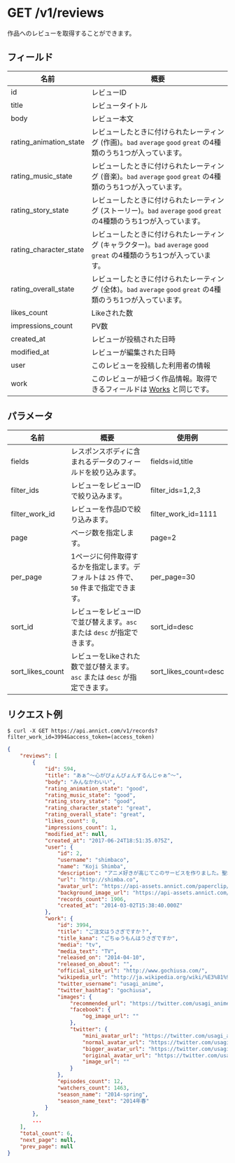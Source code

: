 # GET /v1/reviews

作品へのレビューを取得することができます。

## フィールド

| 名前 | 概要 |
| --- | --- |
| id | レビューID |
| title | レビュータイトル |
| body | レビュー本文 |
| rating_animation_state | レビューしたときに付けられたレーティング (作画)。`bad` `average` `good` `great` の4種類のうち1つが入っています。 |
| rating_music_state | レビューしたときに付けられたレーティング (音楽)。`bad` `average` `good` `great` の4種類のうち1つが入っています。 |
| rating_story_state | レビューしたときに付けられたレーティング (ストーリー)。`bad` `average` `good` `great` の4種類のうち1つが入っています。 |
| rating_character_state | レビューしたときに付けられたレーティング (キャラクター)。`bad` `average` `good` `great` の4種類のうち1つが入っています。 |
| rating_overall_state | レビューしたときに付けられたレーティング (全体)。`bad` `average` `good` `great` の4種類のうち1つが入っています。 |
| likes_count | Likeされた数 |
| impressions_count | PV数 |
| created_at | レビューが投稿された日時 |
| modified_at | レビューが編集された日時 |
| user | このレビューを投稿した利用者の情報 |
| work | このレビューが紐づく作品情報。取得できるフィールドは [Works](works.md) と同じです。 |

## パラメータ

| 名前 | 概要 | 使用例 |
| --- | --- | --- |
| fields | レスポンスボディに含まれるデータのフィールドを絞り込みます。 | fields=id,title |
| filter_ids | レビューをレビューIDで絞り込みます。 | filter_ids=1,2,3 |
| filter_work_id | レビューを作品IDで絞り込みます。 | filter_work_id=1111 |
| page | ページ数を指定します。 | page=2 |
| per_page | 1ページに何件取得するかを指定します。デフォルトは `25` 件で、`50` 件まで指定できます。 | per_page=30 |
| sort_id | レビューをレビューIDで並び替えます。`asc` または `desc` が指定できます。 | sort_id=desc |
| sort_likes_count | レビューをLikeされた数で並び替えます。`asc` または `desc` が指定できます。 | sort_likes_count=desc |


## リクエスト例

```
$ curl -X GET https://api.annict.com/v1/records?filter_work_id=3994&access_token=(access_token)
```

```json
{
    "reviews": [
        {
            "id": 594,
            "title": "あぁ^～心がぴょんぴょんするんじゃぁ^～",
            "body": "みんなかわいい",
            "rating_animation_state": "good",
            "rating_music_state": "good",
            "rating_story_state": "good",
            "rating_character_state": "great",
            "rating_overall_state": "great",
            "likes_count": 0,
            "impressions_count": 1,
            "modified_at": null,
            "created_at": "2017-06-24T18:51:35.075Z",
            "user": {
                "id": 2,
                "username": "shimbaco",
                "name": "Koji Shimba",
                "description": "アニメ好きが高じてこのサービスを作りました。聖地巡礼を年に数回しています。",
                "url": "http://shimba.co",
                "avatar_url": "https://api-assets.annict.com/paperclip/profiles/1/tombo_avatars/master/d8af7adc8122c96ba7639218fd8b5ede332d42f2.jpg?1431357292",
                "background_image_url": "https://api-assets.annict.com/paperclip/profiles/1/tombo_background_images/master/ee15d577fb2f2d61bdaf700cfab894b286a5762d.jpg?1486753229",
                "records_count": 1906,
                "created_at": "2014-03-02T15:38:40.000Z"
            },
            "work": {
                "id": 3994,
                "title": "ご注文はうさぎですか？",
                "title_kana": "ごちゅうもんはうさぎですか",
                "media": "tv",
                "media_text": "TV",
                "released_on": "2014-04-10",
                "released_on_about": "",
                "official_site_url": "http://www.gochiusa.com/",
                "wikipedia_url": "http://ja.wikipedia.org/wiki/%E3%81%94%E6%B3%A8%E6%96%87%E3%81%AF%E3%81%86%E3%81%95%E3%81%8E%E3%81%A7%E3%81%99%E3%81%8B%3F#.E3.83.86.E3.83.AC.E3.83.93.E3.82.A2.E3.83.8B.E3.83.A1",
                "twitter_username": "usagi_anime",
                "twitter_hashtag": "gochiusa",
                "images": {
                    "recommended_url": "https://twitter.com/usagi_anime/profile_image?size=bigger",
                    "facebook": {
                        "og_image_url": ""
                    },
                    "twitter": {
                        "mini_avatar_url": "https://twitter.com/usagi_anime/profile_image?size=mini",
                        "normal_avatar_url": "https://twitter.com/usagi_anime/profile_image?size=normal",
                        "bigger_avatar_url": "https://twitter.com/usagi_anime/profile_image?size=bigger",
                        "original_avatar_url": "https://twitter.com/usagi_anime/profile_image?size=original",
                        "image_url": ""
                    }
                },
                "episodes_count": 12,
                "watchers_count": 1463,
                "season_name": "2014-spring",
                "season_name_text": "2014年春"
            }
        },
        ...
    ],
    "total_count": 6,
    "next_page": null,
    "prev_page": null
}
```
